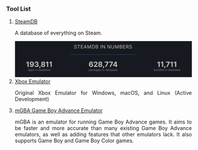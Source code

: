 ### Tool List
1. [SteamDB](https://steamdb.info/) <p align="justify">A database of everything on Steam.</p>
![img.png](img.png)<br />
2. [Xbox Emulator ](https://github.com/mborgerson/xemu) <p align="justify">
  Original Xbox Emulator for Windows, macOS, and Linux (Active Development)</p>
3. [mGBA Game Boy Advance Emulator](https://github.com/mgba-emu/mgba) <p align="justify">
  mGBA is an emulator for running Game Boy Advance games. It aims to be faster and more accurate than many existing 
  Game Boy Advance emulators, as well as adding features that other emulators lack. It also supports Game Boy and Game
  Boy Color games.</p>



